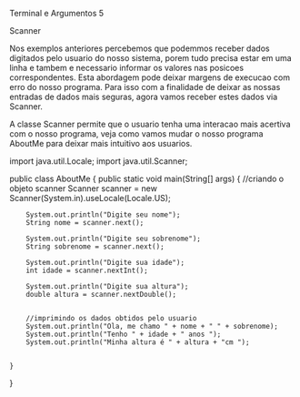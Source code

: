 
Terminal e Argumentos 5

Scanner

Nos exemplos anteriores percebemos que podemmos receber dados digitados
pelo usuario do nosso sistema, porem tudo precisa estar em uma linha e 
tambem e necessario informar os valores nas posicoes correspondentes.
Esta abordagem pode deixar margens de execucao com erro do nosso programa.
Para isso com a finalidade de deixar as nossas entradas de dados mais 
seguras, agora vamos receber estes dados via Scanner.

A classe Scanner permite que o usuario tenha uma interacao mais acertiva
com o nosso programa, veja como vamos mudar o nosso programa AboutMe
para deixar mais intuitivo aos usuarios.

import java.util.Locale;
import java.util.Scanner;

public class AboutMe {
    public static void main(String[] args) {
        //criando o objeto scanner
        Scanner scanner = new Scanner(System.in).useLocale(Locale.US);
        
        System.out.println("Digite seu nome");
        String nome = scanner.next();
        
        System.out.println("Digite seu sobrenome");
        String sobrenome = scanner.next();

        System.out.println("Digite sua idade");
        int idade = scanner.nextInt();
        
        System.out.println("Digite sua altura");
        double altura = scanner.nextDouble();

        
        //imprimindo os dados obtidos pelo usuario
        System.out.println("Ola, me chamo " + nome + " " + sobrenome);
        System.out.println("Tenho " + idade + " anos ");
        System.out.println("Minha altura é " + altura + "cm ");
        
        
    }
}





